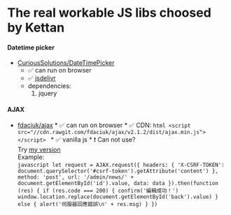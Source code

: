 # The real workable JS libs choosed by Kettan

#### Datetime picker
* [CuriousSolutions/DateTimePicker](https://github.com/CuriousSolutions/DateTimePicker)
    * :white_check_mark: can run on browser
    * :white_check_mark: [jsdelivr](https://www.jsdelivr.com/projects/datetimepicker)
    * dependencies:
        1. jquery

#### AJAX
* [fdaciuk/ajax](https://github.com/fdaciuk/ajax)
      * :white_check_mark: can run on browser
      * :white_check_mark: CDN:
      ```html
      <script src="//cdn.rawgit.com/fdaciuk/ajax/v2.1.2/dist/ajax.min.js"></script>
      ```
      * :white_check_mark: vanilla js
      * :heavy_exclamation_mark: Can not use?   
      Try [my version](https://gist.github.com/iamken1204/60b534bcb2a3b0fca128776d4cb37f24)   
      Example:   
      ```javascript
      let request = AJAX.request({
        headers: {
          'X-CSRF-TOKEN': document.querySelector('#csrf-token').getAttribute('content')
        },
        method: 'post',
        url: '/admin/news/' + document.getElementById('id').value,
        data: data
      }).then(function (res) {
        if (res.code === 200) {
          confirm('編輯成功！')
          window.location.replace(document.getElementById('back').value)
        } else {
          alert('伺服器回應錯誤\n' + res.msg)
        }
      })
      ```
